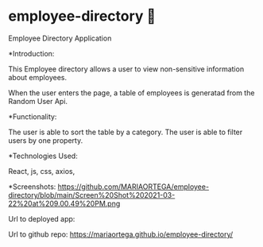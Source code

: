 # employee-directory 👤

Employee Directory Application

\*Introduction:

This Employee directory allows a user to view non-sensitive information about employees.

When the user enters the page, a table of employees is generatad from the Random User Api.

\*Functionality:

The user is able to sort the table by a category.
The user is able to filter users by one property.

\*Technologies Used:

React, js, css, axios,

\*Screenshots:
https://github.com/MARIAORTEGA/employee-directory/blob/main/Screen%20Shot%202021-03-22%20at%209.00.49%20PM.png

Url to deployed app:

Url to github repo:
https://mariaortega.github.io/employee-directory/
